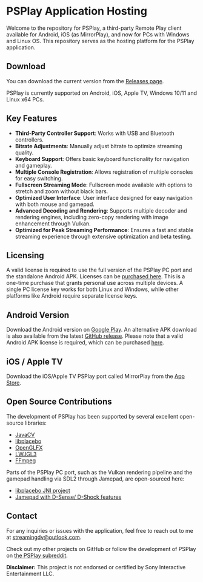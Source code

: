 # PSPlay Application Hosting

Welcome to the repository for PSPlay, a third-party Remote Play client available for Android, iOS (as MirrorPlay), and now for PCs with Windows and Linux OS. This repository serves as the hosting platform for the PSPlay application.

## Download
You can download the current version from the [Releases page](https://github.com/streamingdv/PSPlay-Application-Hosting/releases/).

PSPlay is currently supported on Android, iOS, Apple TV, Windows 10/11 and Linux x64 PCs.

## Key Features
- **Third-Party Controller Support**: Works with USB and Bluetooth controllers.
- **Bitrate Adjustments**: Manually adjust bitrate to optimize streaming quality.
- **Keyboard Support**: Offers basic keyboard functionality for navigation and gameplay.
- **Multiple Console Registration**: Allows registration of multiple consoles for easy switching.
- **Fullscreen Streaming Mode**: Fullscreen mode available with options to stretch and zoom without black bars.
- **Optimized User Interface**: User interface designed for easy navigation with both mouse and gamepad.
- **Advanced Decoding and Rendering**: Supports multiple decoder and rendering engines, including zero-copy rendering with image enhancement through Vulkan.
- **Optimized for Peak Streaming Performance**: Ensures a fast and stable streaming experience through extensive optimization and beta testing.

## Licensing
A valid license is required to use the full version of the PSPlay PC port and the standalone Android APK. Licenses can be [purchased here](https://streamingdv.com/shop-list-ns.html).
This is a one-time purchase that grants personal use across multiple devices. A single PC license key works for both Linux and Windows, while other platforms like Android require separate license keys.

## Android Version
Download the Android version on [Google Play](https://play.google.com/store/apps/details?id=psplay.grill.com). An alternative APK download is also available from the
latest [GitHub release](https://github.com/streamingdv/PSPlay-Application-Hosting/releases/). Please note that a valid Android APK license is required, which can be purchased [here](https://streamingdv.com/shop-list-ns).

## iOS / Apple TV
Download the iOS/Apple TV PSPlay port called MirrorPlay from the [App Store](https://apps.apple.com/us/app/mirrorplay-remote-streaming/id1638586503).

## Open Source Contributions
The development of PSPlay has been supported by several excellent open-source libraries:

- [JavaCV](https://github.com/bytedeco/javacv)
- [libplacebo](https://github.com/haasn/libplacebo)
- [OpenGLFX](https://github.com/husker-dev/openglfx)
- [LWJGL3](https://github.com/LWJGL/lwjgl3)
- [FFmpeg](https://github.com/FFmpeg/FFmpeg)

Parts of the PSPlay PC port, such as the Vulkan rendering pipeline and the gamepad handling via SDL2 through Jamepad, are open-sourced here:

- [libplacebo JNI project](https://github.com/streamingdv/libplacebo-jni)
- [Jamepad with D-Sense/ D-Shock features](https://github.com/grill2010/Jamepad)

## Contact
For any inquiries or issues with the application, feel free to reach out to me at [streamingdv@outlook.com](mailto:streamingdv@outlook.com).

Check out my other projects on GitHub or follow the development of PSPlay on [the PSPlay subreddit](https://www.reddit.com/r/PSPlay/).

**Disclaimer:** This project is not endorsed or certified by Sony Interactive Entertainment LLC.
